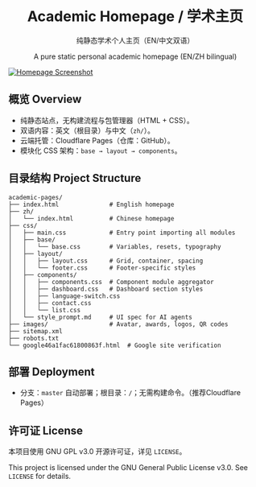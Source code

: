 <h1 align="center">Academic Homepage / 学术主页</h1>

<p align="center">纯静态学术个人主页（EN/中文双语）</p>
<p align="center">A pure static personal academic homepage (EN/ZH bilingual)</p>

[![Homepage Screenshot](https://raw.githubusercontent.com/gone1724/academic-sources/master/Screenshot/homepage.png)](https://academic-24s.pages.dev/)

## 概览 Overview

- 纯静态站点，无构建流程与包管理器（HTML + CSS）。
- 双语内容：英文（根目录）与中文（`zh/`）。
- 云端托管：Cloudflare Pages（仓库：GitHub）。
- 模块化 CSS 架构：`base → layout → components`。

## 目录结构 Project Structure

```
academic-pages/
├── index.html              # English homepage
├── zh/
│   └── index.html          # Chinese homepage
├── css/
│   ├── main.css            # Entry point importing all modules
│   ├── base/
│   │   └── base.css        # Variables, resets, typography
│   ├── layout/
│   │   ├── layout.css      # Grid, container, spacing
│   │   └── footer.css      # Footer-specific styles
│   ├── components/
│   │   ├── components.css  # Component module aggregator
│   │   ├── dashboard.css   # Dashboard section styles
│   │   ├── language-switch.css
│   │   ├── contact.css
│   │   └── list.css
│   └── style_prompt.md     # UI spec for AI agents
├── images/                 # Avatar, awards, logos, QR codes
├── sitemap.xml
├── robots.txt
└── google46a1fac61800863f.html  # Google site verification
```

## 部署 Deployment

- 分支：`master` 自动部署；根目录：`/`；无需构建命令。（推荐Cloudflare Pages）

## 许可证 License

本项目使用 GNU GPL v3.0 开源许可证，详见 `LICENSE`。

This project is licensed under the GNU General Public License v3.0. See `LICENSE` for details.
